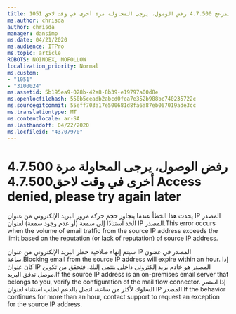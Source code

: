 ```yaml
---
title: 1051 مكافحة البريد المزعج 4.7.500 رفض الوصول، يرجى المحاولة مرة أخرى في وقت لاحق
ms.author: chrisda
author: chrisda
manager: dansimp
ms.date: 04/21/2020
ms.audience: ITPro
ms.topic: article
ROBOTS: NOINDEX, NOFOLLOW
localization_priority: Normal
ms.custom:
- "1051"
- "3100024"
ms.assetid: 5b195ea9-028b-42a8-8b39-e19797a00d8e
ms.openlocfilehash: 550b5ceadb2abcd0fea7e352b988bc740235722c
ms.sourcegitcommit: 55eff703a17e500681d8fa6a87eb067019ade3cc
ms.translationtype: MT
ms.contentlocale: ar-SA
ms.lasthandoff: 04/22/2020
ms.locfileid: "43707970"
---
```

# <a name="47500-access-denied-please-try-again-later"></a><span data-ttu-id="e2481-102">4.7.500 رفض الوصول، يرجى المحاولة مرة أخرى في وقت لاحق</span><span class="sxs-lookup"><span data-stu-id="e2481-102">4.7.500 Access denied, please try again later</span></span>

<span data-ttu-id="e2481-103">يحدث هذا الخطأ عندما يتجاوز حجم حركة مرور البريد الإلكتروني من عنوان IP المصدر الحد استنادًا إلى سمعة (أو عدم وجود سمعة) لعنوان IP المصدر.</span><span class="sxs-lookup"><span data-stu-id="e2481-103">This error occurs when the volume of email traffic from the source IP address exceeds the limit based on the reputation (or lack of reputation) of source IP address.</span></span>

<span data-ttu-id="e2481-104">سيتم إنهاء صلاحية حظر البريد الإلكتروني من عنوان IP المصدر في غضون ساعة.</span><span class="sxs-lookup"><span data-stu-id="e2481-104">Blocking email from the source IP address will expire within an hour.</span></span> <span data-ttu-id="e2481-105">إذا كان عنوان IP المصدر هو خادم بريد إلكتروني داخلي ينتمي إليك، فتحقق من تكوين موصل تدفق البريد.</span><span class="sxs-lookup"><span data-stu-id="e2481-105">If the source IP address is an on-premises email server that belongs to you, verify the configuration of the mail flow connector.</span></span> <span data-ttu-id="e2481-106">إذا استمر السلوك لأكثر من ساعة، اتصل بالدعم لطلب استثناء لعنوان IP المصدر.</span><span class="sxs-lookup"><span data-stu-id="e2481-106">If the behavior continues for more than an hour, contact support to request an exception for the source IP address.</span></span>
